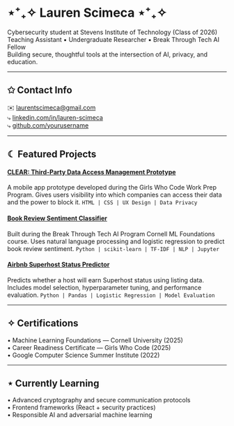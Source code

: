 # ⋆⁺₊✧ Lauren Scimeca ⋆⁺₊✧

Cybersecurity student at Stevens Institute of Technology (Class of 2026)  
Teaching Assistant ▪️ Undergraduate Researcher ▪️ Break Through Tech AI Fellow  
Building secure, thoughtful tools at the intersection of AI, privacy, and education.

---

## ✩ Contact Info

✉️  laurentscimeca@gmail.com  
⤷  [linkedin.com/in/lauren-scimeca](https://linkedin.com/in/lauren-scimeca)  
⤷  [github.com/yourusername](https://github.com/ltscimeca)

---

## ☾ Featured Projects

#### [CLEAR: Third-Party Data Access Management Prototype](https://github.com/ltscimeca/gwc-clear-data-access-prototype)
A mobile app prototype developed during the Girls Who Code Work Prep Program.
Gives users visibility into which companies can access their data and the power to block it.
`HTML | CSS | UX Design | Data Privacy`

#### [Book Review Sentiment Classifier](https://github.com/ltscimeca/book-review-sentiment-ml)
Built during the Break Through Tech AI Program Cornell ML Foundations course. Uses natural language processing and logistic regression to predict book review sentiment.
`Python | scikit-learn | TF-IDF | NLP | Jupyter`

#### [Airbnb Superhost Status Predictor](https://github.com/ltscimeca/airbnb-booking-predictor-ml)
Predicts whether a host will earn Superhost status using listing data.
Includes model selection, hyperparameter tuning, and performance evaluation.
`Python | Pandas | Logistic Regression | Model Evaluation`

---

## ✧ Certifications

• Machine Learning Foundations — Cornell University (2025)  
• Career Readiness Certificate — Girls Who Code (2025)  
• Google Computer Science Summer Institute (2022)

---

## ⋆ Currently Learning

• Advanced cryptography and secure communication protocols  
• Frontend frameworks (React + security practices)  
• Responsible AI and adversarial machine learning
